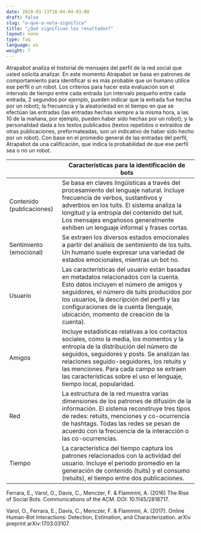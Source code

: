 ```yaml
---
date: 2018-03-13T18:04:04-03:00
draft: false
slug: "o-que-a-nota-significa"
title: "¿Qué significan los resultados?"
layout: none
type: faq
language: es
weight: 7
---
```

Atrapabot analiza el historial de mensajes del perfil de la red social que usted solicita analizar. En este momento Atrapabot se basa en patrones de comportamiento para identificar si es más probable que un humano utilice ese perfil o un robot. Los criterios para hacer esta evaluación son el intervalo de tiempo entre cada entrada (un intervalo pequeño entre cada entrada, 2 segundos por ejemplo, pueden indicar que la entrada fue hecha por un robot); la frecuencia y la aleatoriedad en el tiempo en que se efectúan las entradas (las entradas hechas siempre a la misma hora, a las 10 de la mañana, por ejemplo, pueden haber sido hechas por un robot); y la personalidad dada a los textos publicados (textos repetidos o extraídos de otras publicaciones, preformateadas, son un indicativo de haber sido hecho por un robot). Con base en el promedio general de las entradas del perfil, Atrapabot da una calificación, que indica la probabilidad de que ese perfil sea o no un robot.


|   | Características para la identificación de bots   |
|---|---|
|  Contenido (publicaciones) |  Se basa en claves lingüísticas a través del procesamiento del lenguaje natural. Incluye frecuencia de verbos, sustantivos y adverbios en los tuits. El sistema analiza la longitud y la entropía del contenido del tuit. Los mensajes engañosos generalmente exhiben un lenguaje informal y frases cortas.  |
| Sentimiento (emocional)  | Se extraen los diversos estados emocionales a partir del análisis de sentimiento de los tuits. Un humano suele expresar una variedad de estados emocionales, mientras un bot no.  |
|  Usuario | Las características del usuario están basadas en metadatos relacionados con la cuenta. Esto datos incluyen el número de amigos y seguidores, el número de tuits producidos por los usuarios, la descripción del perfil y las configuraciones de la cuenta  (lenguaje, ubicación, momento de creación de la cuenta).   |
|  Amigos | Incluye estadísticas relativas a los contactos sociales, como la media, los momentos y la entropía de la distribución del número de seguidos, seguidores y posts. Se analizan las relaciones seguido-seguidores, los retuits y las menciones. Para cada campo se extraen las características sobre el uso el lenguaje, tiempo local, popularidad.   |
|  Red |  La estructura de la red muestra varias dimensiones de los patrones de difusión de la información. El sistema reconstruye tres tipos de redes: retuits, menciones y co-ocurrencia de hashtags. Todas las redes se pesan de acuerdo con la frecuencia de la interacción o las co-ocurrencias.  |
| Tiempo | La característica del tiempo captura los patrones relacionados con la actividad del usuario. Incluye el periodo promedio en la generación de contenido (tuits) y el consumo (retuits), el tiempo entre dos publicaciones.   |

Ferrara, E., Varol, O., Davis, C., Menczer, F. & Flammini, A.  (2016) The Rise of Social Bots. Communications of the ACM. DOI: 10.1145/2818717.

Varol, O., Ferrara, E., Davis, C., Menczer, F. & Flammini, A. (2017). Online Human-Bot Interactions: Detection, Estimation, and Characterization. arXiv preprint arXiv:1703.03107.
